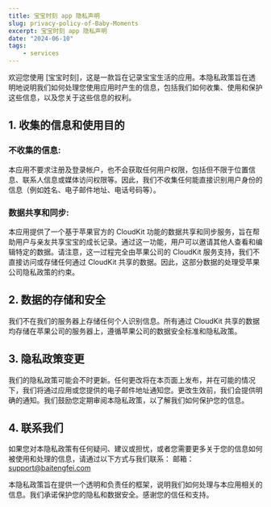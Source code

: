 ```yaml
---
title: 宝宝时刻 app 隐私声明
slug: privacy-policy-of-Baby-Moments
excerpt: 宝宝时刻 app 隐私声明
date: "2024-06-10"
tags: 
    - services
---
```


欢迎您使用 [宝宝时刻]，这是一款旨在记录宝宝生活的应用。本隐私政策旨在透明地说明我们如何处理您使用应用时产生的信息，包括我们如何收集、使用和保护这些信息，以及您关于这些信息的权利。

## 1. 收集的信息和使用目的

### 不收集的信息: 

本应用不要求注册及登录帐户，也不会获取任何用户权限，包括但不限于位置信息、联系人信息或媒体访问权限等。因此，我们不收集任何能直接识别用户身份的信息（例如姓名、电子邮件地址、电话号码等）。

### 数据共享和同步: 

本应用提供了一个基于苹果官方的 CloudKit 功能的数据共享和同步服务，旨在帮助用户与亲友共享宝宝的成长记录。通过这一功能，用户可以邀请其他人查看和编辑特定的数据。请注意，这一过程完全由苹果公司的 CloudKit 服务支持，我们不直接访问或存储任何通过 CloudKit 共享的数据。因此，这部分数据的处理受苹果公司隐私政策的约束。

## 2. 数据的存储和安全

我们不在我们的服务器上存储任何个人识别信息。所有通过 CloudKit 共享的数据均存储在苹果公司的服务器上，遵循苹果公司的数据安全标准和隐私政策。

## 3. 隐私政策变更

我们的隐私政策可能会不时更新。任何更改将在本页面上发布，并在可能的情况下，我们将通过应用或您提供的电子邮件地址通知您。更改生效前，我们会提供明确的通知。我们鼓励您定期审阅本隐私政策，以了解我们如何保护您的信息。

## 4. 联系我们

如果您对本隐私政策有任何疑问、建议或担忧，或者您需要更多关于您的信息如何被使用和处理的信息，请通过以下方式与我们联系：
邮箱： support@baitengfei.com

本隐私政策旨在提供一个透明和负责任的框架，说明我们如何处理与本应用相关的信息。我们承诺保护您的隐私和数据安全。感谢您的信任和支持。